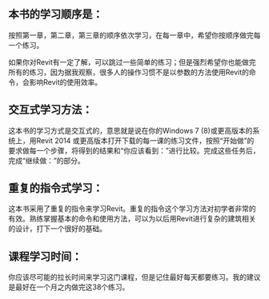 ## 本书的学习顺序是：

按照第一章，第二章，第三章的顺序依次学习，在每一章中，希望你按顺序做完每一个练习。

如果你对Revit有一定了解，可以跳过一些简单的练习；但是强烈希望你也能做完所有的练习，因为据我观察，很多人的操作习惯不是以参数的方法使用Revit的命令，会影响Revit的使用效率。

## 交互式学习方法：

这本书的学习方式是交互式的，意思就是说在你的Windows 7 (8)或更高版本的系统上，用Revit 2014 或更高版本打开下载的每一课的练习文件，按照“开始做”的要求做每一个步骤，将得到的结果和“你应该看到：”进行比较。完成这些任务后，完成“继续做：”的部分。

## 重复的指令式学习： 

这本书采用了重复的指令来学习Revit。重复的指令这个学习方法对初学者非常的有效。熟练掌握基本的命令和使用方法，可以为以后用Revit进行复杂的建筑相关的设计，打下一个很好的基础。

## 课程学习时间：

你应该尽可能的拉长时间来学习这门课程，但是记住最好每天都要练习。我的建议是最好在一个月之内做完这38个练习。
